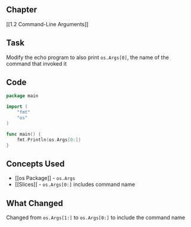 ## Chapter

[[1.2 Command-Line Arguments]]

## Task

Modify the echo program to also print `os.Args[0]`, the name of the command that invoked it

## Code

```go
package main

import (
	"fmt"
	"os"
)

func main() {
	fmt.Println(os.Args[0:])
}
```

## Concepts Used

- [[os Package]] - `os.Args`
- [[Slices]] - `os.Args[0:]` includes command name

## What Changed

Changed from `os.Args[1:]` to `os.Args[0:]` to include the command name